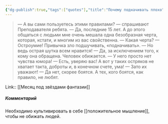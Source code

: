 ```yaml
---
{"dg-publish":true,"tags":["quotes"],"title":"Почему подначивать плохо","date":"2022-01-28T10:52:00+03:00","modified_at":"2022-06-03T09:14:24+03:00","permalink":"/quotes/202201281052/","dgHomeLink":false,"dgPassFrontmatter":true}
---
```



> — А вы сами пользуетесь этими правилами? — спрашивают Преподавателя ребята. — Да, последние 15 лет. А до этого общаться с людьми мне очень мешала одна безобразная черта, которая, кстати, и многим из вас свойственна. — Какая черта? — Остроумие! Привычка зло подшучивать, «подначивать». — Но ведь острая шутка всем нравится! — Да, за исключением того, к кому она обращена. Человек обижается. — У него просто нет чувства юмора! — Есть, уверяю вас! А вот у таких остряков не хватает такта, доброты и, в конечном счете, ума! — Зато их уважают! — Да нет, скорее боятся. А тех, кого боятся, как правило, не любят. 

Link:: [[Месяц под звёздами фантазии]]

##### Комментарий

Необходимо культивировать в себе [[положительное мышление]], чтобы не обижать людей.
